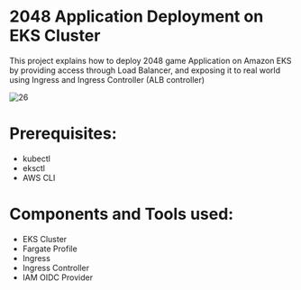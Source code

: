  # 2048 Application Deployment on EKS Cluster

This project explains how to deploy 2048 game Application on Amazon EKS by providing access through Load Balancer, and exposing it to real world using Ingress and Ingress Controller (ALB controller)

![26](https://github.com/user-attachments/assets/3602cdbe-6b7b-4c6a-869a-7f26555c8497)

# Prerequisites: 

- kubectl
- eksctl
- AWS CLI

# Components and Tools used:

- EKS Cluster
- Fargate Profile
- Ingress
- Ingress Controller
- IAM OIDC Provider
  





